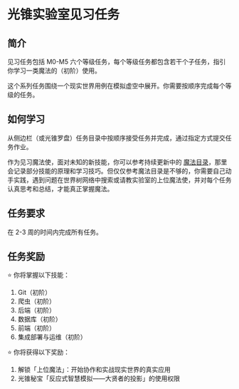 # 光锥实验室见习任务

## 简介

见习任务包括 M0-M5 六个等级任务，每个等级任务都包含若干个子任务，指引你学习一类魔法的（初阶）使用。

这个系列任务围绕一个现实世界用例在模拟虚空中展开。你需要按顺序完成每个等级的任务。

## 如何学习

从侧边栏（或光锥罗盘）任务目录中按顺序接受任务并完成，通过指定方式提交任务作业。

作为见习魔法使，面对未知的新技能，你可以参考持续更新中的 [魔法目录](/catalog/)，那里会记录部分技能的原理和学习技巧。但仅仅参考魔法目录是不够的，你需要自己动手实践，遇到问题在世界树网络中搜索或请教实验室的上位魔法使，并对每个任务认真思考和总结，才能真正掌握魔法。

## 任务要求

在 2-3 周的时间内完成所有任务。

## 任务奖励

⭐️ 你将掌握以下技能：
1. Git（初阶）
2. 爬虫（初阶）
3. 后端（初阶）
4. 数据库（初阶）
5. 前端（初阶）
6. 集成部署与运维（初阶）

⭐️ 你将获得以下奖励：
1. 解锁「上位魔法」：开始协作和实战现实世界的真实应用
2. 光锥秘宝「反应式智慧模拟——大贤者的投影」的使用权限
